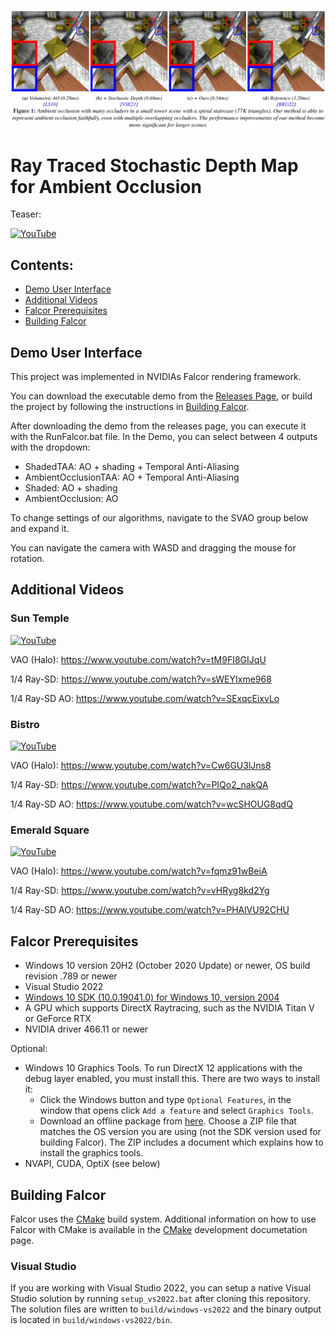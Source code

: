 ![](docs/images/teaser.png)

# Ray Traced Stochastic Depth Map for Ambient Occlusion

Teaser:

[![YouTube](http://i.ytimg.com/vi/3bnV-c5PvMo/hqdefault.jpg)](https://www.youtube.com/watch?v=3bnV-c5PvMo)

## Contents:

* [Demo User Interface](#demo-user-interface)
* [Additional Videos](#additional-videos)
* [Falcor Prerequisites](#falcor-prerequisites)
* [Building Falcor](#building-falcor)

## Demo User Interface

This project was implemented in NVIDIAs Falcor rendering framework.

You can download the executable demo from the [Releases Page](https://github.com/kopaka1822/Falcor/releases/tag/Ray-SD), or build the project by following the instructions in [Building Falcor](#building-falcor).

After downloading the demo from the releases page, you can execute it with the RunFalcor.bat file. In the Demo, you can select between 4 outputs with the dropdown:
* ShadedTAA: AO + shading + Temporal Anti-Aliasing
* AmbientOcclusionTAA: AO + Temporal Anti-Aliasing
* Shaded: AO + shading
* AmbientOcclusion: AO

To change settings of our algorithms, navigate to the SVAO group below and expand it.

You can navigate the camera with WASD and dragging the mouse for rotation.

## Additional Videos

### Sun Temple

[![YouTube](http://i.ytimg.com/vi/sWEYIxme968/hqdefault.jpg)](https://www.youtube.com/watch?v=sWEYIxme968)

VAO (Halo): https://www.youtube.com/watch?v=tM9FI8GIJqU

1/4 Ray-SD: https://www.youtube.com/watch?v=sWEYIxme968

1/4 Ray-SD AO: https://www.youtube.com/watch?v=SExqcEixvLo

### Bistro

[![YouTube](http://i.ytimg.com/vi/PIQo2_nakQA/hqdefault.jpg)](https://www.youtube.com/watch?v=PIQo2_nakQA)

VAO (Halo): https://www.youtube.com/watch?v=Cw6GU3lJns8

1/4 Ray-SD: https://www.youtube.com/watch?v=PIQo2_nakQA

1/4 Ray-SD AO: https://www.youtube.com/watch?v=wcSHOUG8qdQ

### Emerald Square

[![YouTube](http://i.ytimg.com/vi/vHRyg8kd2Yg/hqdefault.jpg)](https://www.youtube.com/watch?v=vHRyg8kd2Yg)

VAO (Halo): https://www.youtube.com/watch?v=fqmz91wBeiA

1/4 Ray-SD: https://www.youtube.com/watch?v=vHRyg8kd2Yg

1/4 Ray-SD AO: https://www.youtube.com/watch?v=PHAlVU92CHU

## Falcor Prerequisites
- Windows 10 version 20H2 (October 2020 Update) or newer, OS build revision .789 or newer
- Visual Studio 2022
- [Windows 10 SDK (10.0.19041.0) for Windows 10, version 2004](https://developer.microsoft.com/en-us/windows/downloads/windows-10-sdk/)
- A GPU which supports DirectX Raytracing, such as the NVIDIA Titan V or GeForce RTX
- NVIDIA driver 466.11 or newer

Optional:
- Windows 10 Graphics Tools. To run DirectX 12 applications with the debug layer enabled, you must install this. There are two ways to install it:
    - Click the Windows button and type `Optional Features`, in the window that opens click `Add a feature` and select `Graphics Tools`.
    - Download an offline package from [here](https://docs.microsoft.com/en-us/windows-hardware/test/hlk/windows-hardware-lab-kit#supplemental-content-for-graphics-media-and-mean-time-between-failures-mtbf-tests). Choose a ZIP file that matches the OS version you are using (not the SDK version used for building Falcor). The ZIP includes a document which explains how to install the graphics tools.
- NVAPI, CUDA, OptiX (see below)

## Building Falcor
Falcor uses the [CMake](https://cmake.org) build system. Additional information on how to use Falcor with CMake is available in the [CMake](docs/development/cmake.md) development documetation page.

### Visual Studio
If you are working with Visual Studio 2022, you can setup a native Visual Studio solution by running `setup_vs2022.bat` after cloning this repository. The solution files are written to `build/windows-vs2022` and the binary output is located in `build/windows-vs2022/bin`.
